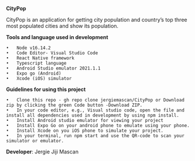 

**CityPop**


CityPop is an application for getting city population and country’s top three most populated cities and show its population.


**Tools and language used in development**

    • 	Node v16.14.2
    •	Code Editor- Visual Studio Code
    •	React Native framework
    •	Typescript language
    •	Android Studio emulator 2021.1.1
    •	Expo go (Android)
    •	Xcode (iOS) simulator


**Guidelines for using this project**

    •	Clone this repo - gh repo clone jergiemascan/CityPop or Download zip by clicking the green Code button -Download ZIP.
    •	In your code editor, e.g., Visual studio code, open the file and install all dependencies used in development by using npm install.
    •	Install Android studio emulator for viewing your project
    •	Install Expo Go on your android phone to emulate using your phone.
    •	Install Xcode on you iOS phone to simulate your project.
    •	In your terminal, run npm start and use the QR-code to scan your simulator or emulator.



**Developer**: Jergie Jiji Mascan



